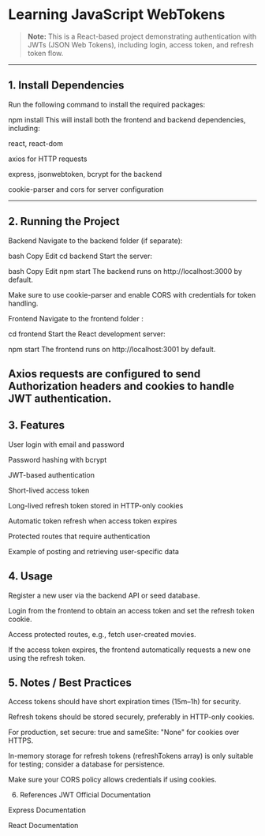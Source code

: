 # Learning JavaScript WebTokens

> **Note:** This is a React-based project demonstrating authentication with JWTs (JSON Web Tokens), including login, access token, and refresh token flow.

---

## 1. Install Dependencies

Run the following command to install the required packages:


npm install
This will install both the frontend and backend dependencies, including:

react, react-dom

axios for HTTP requests

express, jsonwebtoken, bcrypt for the backend

cookie-parser and cors for server configuration

---

## 2. Running the Project
Backend
Navigate to the backend folder (if separate):

bash
Copy
Edit
cd backend
Start the server:

bash
Copy
Edit
npm start
The backend runs on http://localhost:3000 by default.

Make sure to use cookie-parser and enable CORS with credentials for token handling.

Frontend
Navigate to the frontend folder :

cd frontend
Start the React development server:


npm start
The frontend runs on http://localhost:3001 by default.

Axios requests are configured to send Authorization headers and cookies to handle JWT authentication.
---

## 3. Features
User login with email and password

Password hashing with bcrypt

JWT-based authentication

Short-lived access token

Long-lived refresh token stored in HTTP-only cookies

Automatic token refresh when access token expires

Protected routes that require authentication

Example of posting and retrieving user-specific data

## 4. Usage
Register a new user via the backend API or seed database.

Login from the frontend to obtain an access token and set the refresh token cookie.

Access protected routes, e.g., fetch user-created movies.

If the access token expires, the frontend automatically requests a new one using the refresh token.

## 5. Notes / Best Practices
Access tokens should have short expiration times (15m–1h) for security.

Refresh tokens should be stored securely, preferably in HTTP-only cookies.

For production, set secure: true and sameSite: "None" for cookies over HTTPS.

In-memory storage for refresh tokens (refreshTokens array) is only suitable for testing; consider a database for persistence.

Make sure your CORS policy allows credentials if using cookies.

6. References
JWT Official Documentation

Express Documentation

React Documentation

